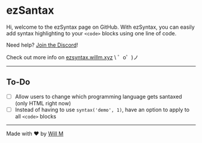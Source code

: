 ezSantax
=================
Hi, welcome to the ezSyntax page on GitHub. With ezSyntax, you can easily add syntax highlighting to your `<code>` blocks using one line of code.


Need help? [Join the Discord](https://willm.xyz/discord)!


Check out more info on [ezsyntax.willm.xyz](https://ezsyntax.willm.xyz) \ ゜o゜)ノ

-----------------------
## To-Do 
- [ ] Allow users to change which programming language gets santaxed (only HTML right now)
- [ ] Instead of having to use `syntax('demo', 1)`, have an option to apply to all `<code>` blocks

-----------------------
Made with ❤ by [Will M](https://willm.xyz)
